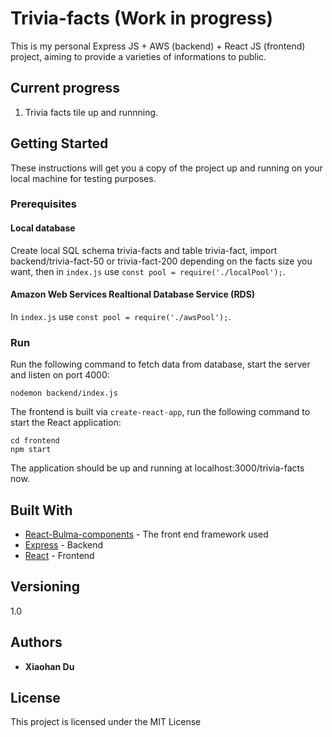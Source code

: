# Trivia-facts (Work in progress)

This is my personal Express JS + AWS (backend) + React JS (frontend) project, aiming to provide a varieties of informations to public.

## Current progress

1. Trivia facts tile up and runnning. 

## Getting Started

These instructions will get you a copy of the project up and running on your local machine for testing purposes. 

### Prerequisites

#### Local database

Create local SQL schema trivia-facts and table trivia-fact, import backend/trivia-fact-50 or trivia-fact-200 depending on the facts size you want, then in `index.js` use `const pool = require('./localPool');`.

#### Amazon Web Services Realtional Database Service (RDS)
In `index.js` use `const pool = require('./awsPool');`.

### Run

Run the following command to fetch data from database, start the server and listen on port 4000:
```
nodemon backend/index.js
```
The frontend is built via `create-react-app`, run the following command to start the React application:
```
cd frontend
npm start
```
The application should be up and running at localhost:3000/trivia-facts now.

## Built With

* [React-Bulma-components](https://www.npmjs.com/package/react-bulma-components) - The front end framework used
* [Express](https://expressjs.com/) - Backend
* [React](https://reactjs.org/) - Frontend

## Versioning
1.0
## Authors

* **Xiaohan Du**

## License

This project is licensed under the MIT License
